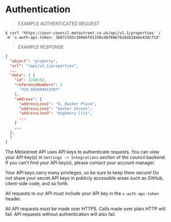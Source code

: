 # Authentication

> EXAMPLE AUTHENTICATED REQUEST

```shell
$ curl 'https://your-council.metastreet.co.uk/api/v1.1/properties' /
-H 'x-auth-api-token: 3b07c593c309ebf41330cd6f6867610eb18abe43dcf1d'
```

> EXAMPLE RESPONSE

```json
{
  "object": "property",
  "url": "/api/v1.1/properties",
  ...
  "data": [ {
    "id": 1248152,
    "referenceNumbers": [
      "YCO-583484913397"
    ],
    "address": {
      "addressLine1": "4, Dasher Place",
      "addressLine2": "Dasher Street",
      "addressLine3": "Highbury City",
      ...
    }
    ...
  },
  ]
}
```

The Metastreet API uses API keys to authenticate requests. You can view your API key(s) in `Settings -> Integrations` section of the council backend.  If you can't find your API key(s), please contact your account manager.

Your API keys carry many privileges, so be sure to keep them secure! Do not share your secret API keys in publicly accessible areas such as GitHub, client-side code, and so forth.

All requests to our API must include your API key in the `x-auth-api-token` header.

All API requests must be made over HTTPS. Calls made over plain HTTP will fail. API requests without authentication will also fail.
